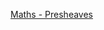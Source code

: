 
[Maths - Presheaves](https://www.euclideanspace.com/maths/discrete/category/compound/exponent/presheaves/index.htm)

